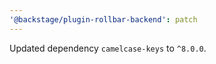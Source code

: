 ```yaml
---
'@backstage/plugin-rollbar-backend': patch
---
```


Updated dependency `camelcase-keys` to `^8.0.0`.
